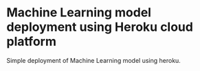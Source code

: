 # Machine Learning model deployment using Heroku cloud platform
Simple deployment of Machine Learning model using heroku.
